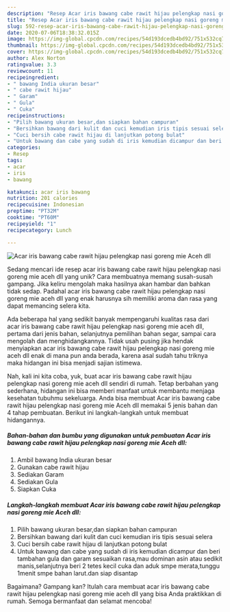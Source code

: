 ```yaml
---
description: "Resep Acar iris bawang cabe rawit hijau pelengkap nasi goreng mie Aceh dll, Enak"
title: "Resep Acar iris bawang cabe rawit hijau pelengkap nasi goreng mie Aceh dll, Enak"
slug: 592-resep-acar-iris-bawang-cabe-rawit-hijau-pelengkap-nasi-goreng-mie-aceh-dll-enak
date: 2020-07-06T18:38:32.015Z
image: https://img-global.cpcdn.com/recipes/54d193dcedb4bd92/751x532cq70/acar-iris-bawang-cabe-rawit-hijau-pelengkap-nasi-goreng-mie-aceh-dll-foto-resep-utama.jpg
thumbnail: https://img-global.cpcdn.com/recipes/54d193dcedb4bd92/751x532cq70/acar-iris-bawang-cabe-rawit-hijau-pelengkap-nasi-goreng-mie-aceh-dll-foto-resep-utama.jpg
cover: https://img-global.cpcdn.com/recipes/54d193dcedb4bd92/751x532cq70/acar-iris-bawang-cabe-rawit-hijau-pelengkap-nasi-goreng-mie-aceh-dll-foto-resep-utama.jpg
author: Alex Norton
ratingvalue: 3.3
reviewcount: 11
recipeingredient:
- " bawang India ukuran besar"
- " cabe rawit hijau"
- " Garam"
- " Gula"
- " Cuka"
recipeinstructions:
- "Pilih bawang ukuran besar,dan siapkan bahan campuran"
- "Bersihkan bawang dari kulit dan cuci kemudian iris tipis sesuai selera"
- "Cuci bersih cabe rawit hijau di lanjutkan potong bulat"
- "Untuk bawang dan cabe yang sudah di iris kemudian dicampur dan beri tambahan gula dan garam sesuaikan rasa,mau dominan asin atau sedikit manis,selanjutnya beri 2 tetes kecil cuka dan aduk smpe merata,tunggu 1menit smpe bahan larut.dan siap disantap"
categories:
- Resep
tags:
- acar
- iris
- bawang

katakunci: acar iris bawang 
nutrition: 201 calories
recipecuisine: Indonesian
preptime: "PT32M"
cooktime: "PT60M"
recipeyield: "1"
recipecategory: Lunch

---
```



![Acar iris bawang cabe rawit hijau pelengkap nasi goreng mie Aceh dll](https://img-global.cpcdn.com/recipes/54d193dcedb4bd92/751x532cq70/acar-iris-bawang-cabe-rawit-hijau-pelengkap-nasi-goreng-mie-aceh-dll-foto-resep-utama.jpg)

Sedang mencari ide resep acar iris bawang cabe rawit hijau pelengkap nasi goreng mie aceh dll yang unik? Cara membuatnya memang susah-susah gampang. Jika keliru mengolah maka hasilnya akan hambar dan bahkan tidak sedap. Padahal acar iris bawang cabe rawit hijau pelengkap nasi goreng mie aceh dll yang enak harusnya sih memiliki aroma dan rasa yang dapat memancing selera kita.

Ada beberapa hal yang sedikit banyak mempengaruhi kualitas rasa dari acar iris bawang cabe rawit hijau pelengkap nasi goreng mie aceh dll, pertama dari jenis bahan, selanjutnya pemilihan bahan segar, sampai cara mengolah dan menghidangkannya. Tidak usah pusing jika hendak menyiapkan acar iris bawang cabe rawit hijau pelengkap nasi goreng mie aceh dll enak di mana pun anda berada, karena asal sudah tahu triknya maka hidangan ini bisa menjadi sajian istimewa.




Nah, kali ini kita coba, yuk, buat acar iris bawang cabe rawit hijau pelengkap nasi goreng mie aceh dll sendiri di rumah. Tetap berbahan yang sederhana, hidangan ini bisa memberi manfaat untuk membantu menjaga kesehatan tubuhmu sekeluarga. Anda bisa membuat Acar iris bawang cabe rawit hijau pelengkap nasi goreng mie Aceh dll memakai 5 jenis bahan dan 4 tahap pembuatan. Berikut ini langkah-langkah untuk membuat hidangannya.

<!--inarticleads1-->

##### Bahan-bahan dan bumbu yang digunakan untuk pembuatan Acar iris bawang cabe rawit hijau pelengkap nasi goreng mie Aceh dll:

1. Ambil  bawang India ukuran besar
1. Gunakan  cabe rawit hijau
1. Sediakan  Garam
1. Sediakan  Gula
1. Siapkan  Cuka




<!--inarticleads2-->

##### Langkah-langkah membuat Acar iris bawang cabe rawit hijau pelengkap nasi goreng mie Aceh dll:

1. Pilih bawang ukuran besar,dan siapkan bahan campuran
1. Bersihkan bawang dari kulit dan cuci kemudian iris tipis sesuai selera
1. Cuci bersih cabe rawit hijau di lanjutkan potong bulat
1. Untuk bawang dan cabe yang sudah di iris kemudian dicampur dan beri tambahan gula dan garam sesuaikan rasa,mau dominan asin atau sedikit manis,selanjutnya beri 2 tetes kecil cuka dan aduk smpe merata,tunggu 1menit smpe bahan larut.dan siap disantap




Bagaimana? Gampang kan? Itulah cara membuat acar iris bawang cabe rawit hijau pelengkap nasi goreng mie aceh dll yang bisa Anda praktikkan di rumah. Semoga bermanfaat dan selamat mencoba!
